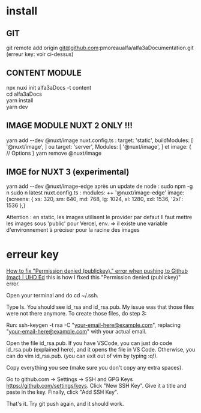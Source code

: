 # install
## GIT
git remote add origin git@github.com:pmoreaualfa/alfa3aDocumentation.git  
(erreur key: voir ci-dessus)

## CONTENT MODULE
npx nuxi init alfa3aDocs -t content  
cd alfa3aDocs  
yarn install  
yarn dev  

## IMAGE MODULE NUXT 2 ONLY !!!
yarn add --dev @nuxt/image
nuxt.config.ts :
    target: 'static',  buildModules: [    '@nuxt/image',  ]
ou
    target: 'server',  Modules: [    '@nuxt/image',  ]
et
    image: {    // Options  }
yarn remove @nuxt/image

## IMGE for NUXT 3 (experimental)
yarn add --dev @nuxt/image-edge
après un update de node :
    sudo npm -g n
    sudo n latest
nuxt.config.ts :
    modules: ++ '@nuxt/image-edge' 
    image: {screens: { xs: 320, sm: 640, md: 768, lg: 1024, xl: 1280, xxl: 1536, '2xl': 1536 },}

Attention :
en static, les images utilisent le provider par defaut
Il faut mettre les images sous 'public'
pour Vercel, env. => il existe une variable d'environnement à préciser pour la racine des images









# erreur key
[How to fix "Permission denied (publickey)." error when pushing to Github (mac) | UHD Ed](https://uhded.com/fix-permission-denied-public-key-github-error)
this is how I fixed this "Permission denied (publickey)" error.

Open your terminal and do cd ~/.ssh.

Type ls. You should see id_rsa and id_rsa.pub. My issue was that those files were not there anymore. To create those files, do step 3:

Run: ssh-keygen -t rsa -C "your-email-here@example.com", replacing "your-email-here@example.com" with your actual email.

Open the file id_rsa.pub. If you have VSCode, you can just do code id_rsa.pub (explained here), and it opens the file in VS Code. Otherwise, you can do vim id_rsa.pub. (you can exit out of vim by typing :q!).

Copy everything you see (make sure you don't copy any extra spaces).

Go to github.com -> Settings -> SSH and GPG Keys https://github.com/settings/keys. Click "New SSH Key". Give it a title and paste in the key. Finally, click "Add SSH Key".

That's it. Try git push again, and it should work.

